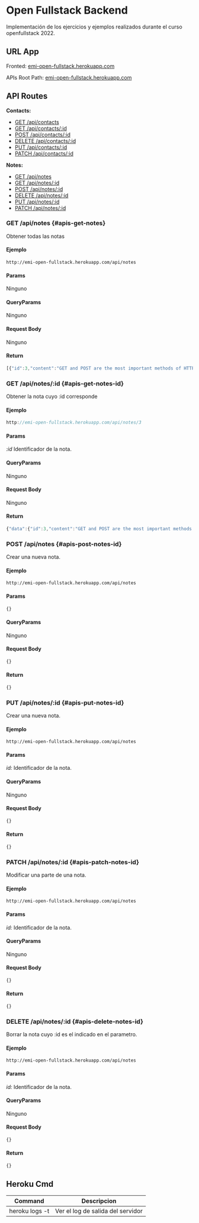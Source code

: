 # Open Fullstack Backend

Implementación de los ejercicios y ejemplos realizados durante el curso openfullstack 2022.

## URL App

Fronted: [emi-open-fullstack.herokuapp.com](https://emi-open-fullstack.herokuapp.com)

APIs Root Path: [emi-open-fullstack.herokuapp.com](https://emi-open-fullstack.herokuapp.com/api)

## API Routes

**Contacts:**

* [GET /api/contacts](#apis-get-contacts)
* [GET /api/contacts/:id](#apis-get-contacts-id)
* [POST /api/contacts/:id](#apis-post-contacts-id)
* [DELETE /api/contacts/:id](#apis-delete-contacts-id)
* [PUT /api/contacts/:id](#apis-put-contacts-id)
* [PATCH /api/contacts/:id](#apis-patch-contacts-id)

**Notes:**

* [GET /api/notes](#apis-get-notes)
* [GET /api/notes/:id](#apis-get-notes-id)
* [POST /api/notes/:id](#apis-post-notes-id)
* [DELETE /api/notes/:id](#apis-delete-notes-id)
* [PUT /api/notes/:id](#apis-put-notes-id)
* [PATCH /api/notes/:id](#apis-patch-notes-id)

### GET /api/notes {#apis-get-notes}

Obtener todas las notas

#### Ejemplo

```javascrip
http://emi-open-fullstack.herokuapp.com/api/notes
```

#### Params

Ninguno

#### QueryParams

Ninguno

#### Request Body

Ninguno

#### Return

```javascript
[{"id":3,"content":"GET and POST are the most important methods of HTTP protocol","date":"2019-05-30T19:20:14.298Z","important":true,"delete":false},{"content":"Sacar pasta","date":"2022-06-18T05:52:37.167Z","important":false,"id":4},{"content":"Se ha terminado la boda ya no se puede cagar","date":"2022-06-18T06:30:57.264Z","important":true,"id":5},{"content":"pastel de carne","date":"2022-06-26T19:47:58.160Z","important":false,"id":6},{"content":"Esta es una tarea de prueba","date":"2022-06-27T14:45:11.555Z","important":false,"id":7,"delete":true},{"id":"54d80147-75c2-45a5-af6c-6c39974b017c","name":"Nueva Nueva Nota","date":"2022-07-04T21:11:40.635Z","important":false},{"id":"fa0508af-3167-4f51-8d58-18ad1bc64f67","name":"Nueva Nueva Nota","date":"2022-07-04T21:11:48.490Z","important":false}]
```

### GET /api/notes/:id {#apis-get-notes-id}

Obtener la nota cuyo :id corresponde

#### Ejemplo

```javascript
http://emi-open-fullstack.herokuapp.com/api/notes/3
```

#### Params

_:id_ Identificador de la nota.

#### QueryParams

Ninguno

#### Request Body

Ninguno

#### Return

```javascript
{"data":{"id":3,"content":"GET and POST are the most important methods of HTTP protocol","date":"2019-05-30T19:20:14.298Z","important":true,"delete":false}}
```

### POST /api/notes {#apis-post-notes-id}

Crear una nueva nota.

#### Ejemplo

```javascrip
http://emi-open-fullstack.herokuapp.com/api/notes
```

#### Params

```javascript
{}
```

#### QueryParams

Ninguno

#### Request Body

```javascript
{}
```

#### Return

```javascript
{}
```

### PUT /api/notes/:id {#apis-put-notes-id}

Crear una nueva nota.

#### Ejemplo

```javascrip
http://emi-open-fullstack.herokuapp.com/api/notes
```

#### Params

_id:_ Identificador de la nota.

#### QueryParams

Ninguno

#### Request Body

```javascript
{}
```

#### Return

```javascript
{}
```

### PATCH /api/notes/:id {#apis-patch-notes-id}

Modificar una parte de una nota.

#### Ejemplo

```javascrip
http://emi-open-fullstack.herokuapp.com/api/notes
```

#### Params

_id:_ Identificador de la nota.

#### QueryParams

Ninguno

#### Request Body

```javascript
{}
```

#### Return

```javascript
{}
```

### DELETE /api/notes/:id {#apis-delete-notes-id}

Borrar la nota cuyo :id es el indicado en el parametro.

#### Ejemplo

```javascrip
http://emi-open-fullstack.herokuapp.com/api/notes
```

#### Params

_id:_ Identificador de la nota.

#### QueryParams

Ninguno

#### Request Body

```javascript
{}
```

#### Return

```javascript
{}
```

## Heroku Cmd

| Command | Descripcion |
|---------|-------------|
| heroku logs -t | Ver el log de salida del servidor |
